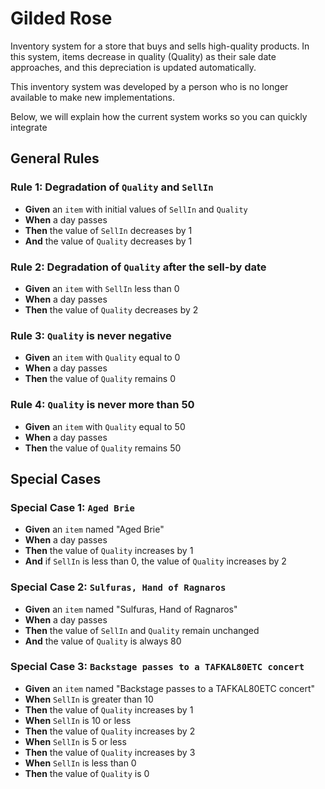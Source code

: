 # Gilded Rose

Inventory system for a store that buys and sells high-quality products.
In this system, items decrease in quality (Quality) as their sale date approaches, and
this depreciation is updated automatically.

This inventory system was developed by a person who is no longer available to make
new implementations.

Below, we will explain how the current system works so you can quickly integrate

## General Rules

### Rule 1: Degradation of `Quality` and `SellIn`

- **Given** an `item` with initial values of `SellIn` and `Quality`
- **When** a day passes
- **Then** the value of `SellIn` decreases by 1
- **And** the value of `Quality` decreases by 1

### Rule 2: Degradation of `Quality` after the sell-by date

- **Given** an `item` with `SellIn` less than 0
- **When** a day passes
- **Then** the value of `Quality` decreases by 2

### Rule 3: `Quality` is never negative

- **Given** an `item` with `Quality` equal to 0
- **When** a day passes
- **Then** the value of `Quality` remains 0

### Rule 4: `Quality` is never more than 50

- **Given** an `item` with `Quality` equal to 50
- **When** a day passes
- **Then** the value of `Quality` remains 50

## Special Cases

### Special Case 1: `Aged Brie`

- **Given** an `item` named "Aged Brie"
- **When** a day passes
- **Then** the value of `Quality` increases by 1
- **And** if `SellIn` is less than 0, the value of `Quality` increases by 2

### Special Case 2: `Sulfuras, Hand of Ragnaros`

- **Given** an `item` named "Sulfuras, Hand of Ragnaros"
- **When** a day passes
- **Then** the value of `SellIn` and `Quality` remain unchanged
- **And** the value of `Quality` is always 80

### Special Case 3: `Backstage passes to a TAFKAL80ETC concert`

- **Given** an `item` named "Backstage passes to a TAFKAL80ETC concert"
- **When** `SellIn` is greater than 10
- **Then** the value of `Quality` increases by 1
- **When** `SellIn` is 10 or less
- **Then** the value of `Quality` increases by 2
- **When** `SellIn` is 5 or less
- **Then** the value of `Quality` increases by 3
- **When** `SellIn` is less than 0
- **Then** the value of `Quality` is 0